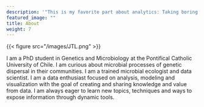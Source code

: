 ```yaml
---
description: '"This is my favorite part about analytics: Taking boring flat data and bringing it to life through visualization." -John Tukey'
featured_image: ""
title: About
weight: 7
---
```

{{< figure src="/images/JTL.png" >}}

I am a PhD student in Genetics and Microbiology at the Pontifical Catholic University of Chile. I am curious about microbial processes of genetic dispersal in their communities. I am a trained microbial ecologist and data scientist. I am a data enthusiast focused on analysis, modeling and visualization with the goal of creating and sharing knowledge and value from data. I am always eager to learn new topics, techniques and ways to expose information through dynamic tools.
